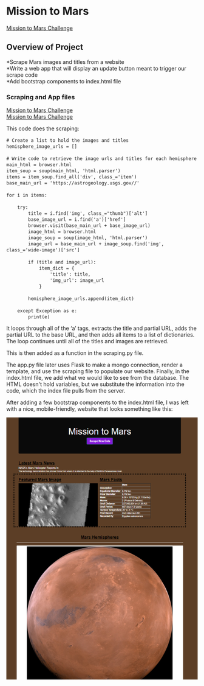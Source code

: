 # Mission to Mars
  
[Mission to Mars Challenge](/Mission_to_Mars_Challenge.ipynb)  
  
## Overview of Project  
*Scrape Mars images and titles from a website  
*Write a web app that will display an update button meant to trigger our scrape code  
*Add bootstrap components to index.html file  
  
### Scraping and App files
[Mission to Mars Challenge](/app/app.py)    
[Mission to Mars Challenge](/app/scraping.py)    
  
  
This code does the scraping:  
```
# Create a list to hold the images and titles
hemisphere_image_urls = []

# Write code to retrieve the image urls and titles for each hemisphere
main_html = browser.html
item_soup = soup(main_html, 'html.parser')
items = item_soup.find_all('div', class_='item')
base_main_url = 'https://astrogeology.usgs.gov//'

for i in items:
    
    try:
        title = i.find('img', class_="thumb")['alt']
        base_image_url = i.find('a')['href']
        browser.visit(base_main_url + base_image_url)
        image_html = browser.html
        image_soup = soup(image_html, 'html.parser')
        image_url = base_main_url + image_soup.find('img', class_='wide-image')['src']
      
        if (title and image_url):
            item_dict = {
                'title': title,
                'img_url': image_url
            }
            
        hemisphere_image_urls.append(item_dict)
    
    except Exception as e:
        print(e)
```    
    
It loops through all of the ‘a’ tags, extracts the title and partial URL, adds the partial URL to the base URL, and then adds all items to a list of dictionaries. The loop continues until all of the titles and images are retrieved.  
  
This is then added as a function in the scraping.py file.  
  
The app.py file later uses Flask to make a mongo connection, render a template, and use the scraping file to populate our website. Finally, in the index.html file, we add what we would like to see from the database. The HTML doesn't hold variables, but we substitute the information into the code, which the index file pulls from the server.  
  
After adding a few bootstrap components to the index.html file, I was left with a nice, mobile-friendly, website that looks something like this:  
    
  
![Website Screenshot](/website_screenshot.png "Website Screenshot")
  
